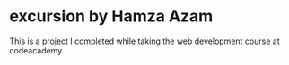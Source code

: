 # excursion by Hamza Azam
This is a project I completed while taking the web development course at codeacademy.

<!-- this is how tables work
| H1  | Hamza Azam  | LOL |
|:---:|:-----------:|:---:| 
|abcdd|asdasdasdasds|dasda|
-->
